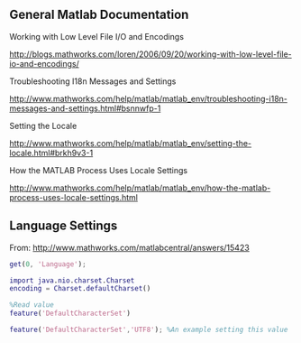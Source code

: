 ## General Matlab Documentation ##

Working with Low Level File I/O and Encodings

http://blogs.mathworks.com/loren/2006/09/20/working-with-low-level-file-io-and-encodings/

Troubleshooting I18n Messages and Settings

http://www.mathworks.com/help/matlab/matlab_env/troubleshooting-i18n-messages-and-settings.html#bsnnwfp-1

Setting the Locale

http://www.mathworks.com/help/matlab/matlab_env/setting-the-locale.html#brkh9v3-1

How the MATLAB Process Uses Locale Settings

http://www.mathworks.com/help/matlab/matlab_env/how-the-matlab-process-uses-locale-settings.html

## Language Settings ##

From: http://www.mathworks.com/matlabcentral/answers/15423
````Matlab
get(0, 'Language');

import java.nio.charset.Charset
encoding = Charset.defaultCharset()

%Read value
feature('DefaultCharacterSet')

feature('DefaultCharacterSet','UTF8'); %An example setting this value
````
